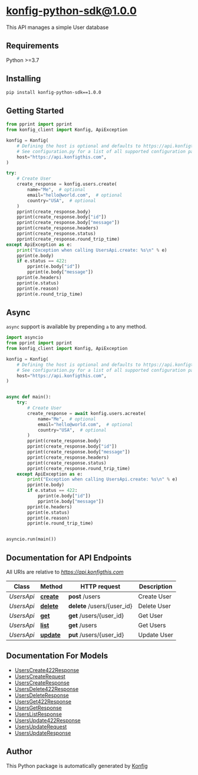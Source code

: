 # konfig-python-sdk@1.0.0
This API manages a simple User database


## Requirements

Python >=3.7

## Installing

```sh
pip install konfig-python-sdk==1.0.0
```

## Getting Started

```python
from pprint import pprint
from konfig_client import Konfig, ApiException

konfig = Konfig(
    # Defining the host is optional and defaults to https://api.konfigthis.com
    # See configuration.py for a list of all supported configuration parameters.
    host="https://api.konfigthis.com",
)

try:
    # Create User
    create_response = konfig.users.create(
        name="Me",  # optional
        email="hello@world.com",  # optional
        country="USA",  # optional
    )
    pprint(create_response.body)
    pprint(create_response.body["id"])
    pprint(create_response.body["message"])
    pprint(create_response.headers)
    pprint(create_response.status)
    pprint(create_response.round_trip_time)
except ApiException as e:
    print("Exception when calling UsersApi.create: %s\n" % e)
    pprint(e.body)
    if e.status == 422:
        pprint(e.body["id"])
        pprint(e.body["message"])
    pprint(e.headers)
    pprint(e.status)
    pprint(e.reason)
    pprint(e.round_trip_time)
```

## Async

`async` support is available by prepending `a` to any method.

```python
import asyncio
from pprint import pprint
from konfig_client import Konfig, ApiException

konfig = Konfig(
    # Defining the host is optional and defaults to https://api.konfigthis.com
    # See configuration.py for a list of all supported configuration parameters.
    host="https://api.konfigthis.com",
)


async def main():
    try:
        # Create User
        create_response = await konfig.users.acreate(
            name="Me",  # optional
            email="hello@world.com",  # optional
            country="USA",  # optional
        )
        pprint(create_response.body)
        pprint(create_response.body["id"])
        pprint(create_response.body["message"])
        pprint(create_response.headers)
        pprint(create_response.status)
        pprint(create_response.round_trip_time)
    except ApiException as e:
        print("Exception when calling UsersApi.create: %s\n" % e)
        pprint(e.body)
        if e.status == 422:
            pprint(e.body["id"])
            pprint(e.body["message"])
        pprint(e.headers)
        pprint(e.status)
        pprint(e.reason)
        pprint(e.round_trip_time)


asyncio.run(main())
```


## Documentation for API Endpoints

All URIs are relative to *https://api.konfigthis.com*

Class | Method | HTTP request | Description
------------ | ------------- | ------------- | -------------
*UsersApi* | [**create**](docs/apis/tags/UsersApi.md#create) | **post** /users | Create User
*UsersApi* | [**delete**](docs/apis/tags/UsersApi.md#delete) | **delete** /users/{user_id} | Delete User
*UsersApi* | [**get**](docs/apis/tags/UsersApi.md#get) | **get** /users/{user_id} | Get User
*UsersApi* | [**list**](docs/apis/tags/UsersApi.md#list) | **get** /users | Get Users
*UsersApi* | [**update**](docs/apis/tags/UsersApi.md#update) | **put** /users/{user_id} | Update User

## Documentation For Models

 - [UsersCreate422Response](docs/models/UsersCreate422Response.md)
 - [UsersCreateRequest](docs/models/UsersCreateRequest.md)
 - [UsersCreateResponse](docs/models/UsersCreateResponse.md)
 - [UsersDelete422Response](docs/models/UsersDelete422Response.md)
 - [UsersDeleteResponse](docs/models/UsersDeleteResponse.md)
 - [UsersGet422Response](docs/models/UsersGet422Response.md)
 - [UsersGetResponse](docs/models/UsersGetResponse.md)
 - [UsersListResponse](docs/models/UsersListResponse.md)
 - [UsersUpdate422Response](docs/models/UsersUpdate422Response.md)
 - [UsersUpdateRequest](docs/models/UsersUpdateRequest.md)
 - [UsersUpdateResponse](docs/models/UsersUpdateResponse.md)


## Author
This Python package is automatically generated by [Konfig](https://konfigthis.com)
